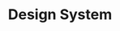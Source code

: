 ---
jsonUrl: "/jsons/roadmaps/design-system.json"
pdfUrl: "/pdfs/roadmaps/design-system.pdf"
order: 13
featuredTitle: "Design System"
featuredDescription: "Step by step guide to building a modern Design System"
title: "Design System"
description: "Learn how to create a design system with this step by step guide"
isNew: false
hasTopics: true
note: "**Note:** System Design is a different topic, visit [System Design roadmap](/system-design) for that."
dimensions:
  width: 968
  height: 2309.7
schema:
  headline: "Design System Roadmap"
  description: "Learn how to create a Design System with this interactive step by step guide in 2023. We also have resources and short descriptions attached to the roadmap items so you can get everything you want to learn in one place."
  imageUrl: "https://roadmap.sh/roadmaps/design-system.png"
  datePublished: "2023-01-05"
  dateModified: "2023-01-19"
seo:
  title: "How to Create a Design System"
  description: "Learn how to create a design system or become a design system engineer with this step by step guide with resources."
  keywords:
    - "guide to create a design system"
    - "guide to becoming a design system engineer"
    - "design system engineer"
    - "design system engineer"
    - "design system skills"
    - "guide to design system"
    - "design system roadmap"
    - "design system skills"
    - "design system skills test"
    - "skills for design system"
    - "what is design system"
    - "design system quiz"
    - "design system interview questions"
    - "design system engineer roadmap"
    - "design system engineer roadmap"
    - "become a design system engineer"
    - "design system engineer career path"
    - "design system engineer"
    - "modern design system engineer"
relatedRoadmaps:
  - "frontend"
  - "javascript"
  - "react"
  - "vue"
  - "angular"
  - "nodejs"
sitemap:
  priority: 1
  changefreq: "monthly"
tags:
  - "roadmap"
  - "main-sitemap"
  - "skill-roadmap"
---